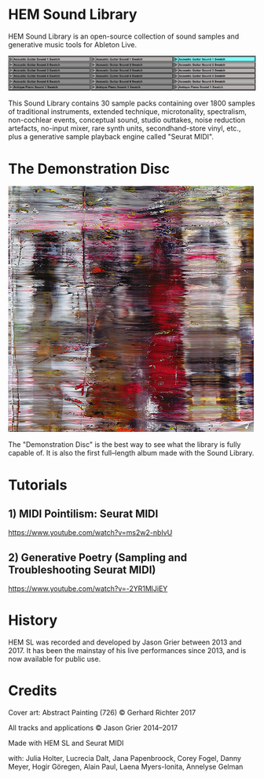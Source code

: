 # HEM Sound Library

HEM Sound Library is an open-source collection of sound samples and generative music tools for Ableton Live.

!["Picture of the wind chime."](Misc/chime-thin.gif "Picture of the wind chime.")

This Sound Library contains 30 sample packs containing over 1800 samples of traditional instruments, extended technique, microtonality, spectralism, non-cochlear events, conceptual sound, studio outtakes, noise reduction artefacts, no-input mixer, rare synth units, secondhand-store vinyl, etc., plus a generative sample playback engine called "Seurat MIDI".


# The Demonstration Disc

!["The album cover."](Misc/dd-cover-500.jpg "The album cover.")

The "Demonstration Disc" is the best way to see what the library is fully capable of. It is also the first full–length album made with the Sound Library.

# Tutorials

## 1) MIDI Pointilism: Seurat MIDI

https://www.youtube.com/watch?v=ms2w2-nbIvU

## 2) Generative Poetry (Sampling and Troubleshooting Seurat MIDI)

https://www.youtube.com/watch?v=-2YR1MlJiEY

# History

HEM SL was recorded and developed by Jason Grier between 2013 and 2017. It has been the  mainstay of his live performances since 2013, and is now available for public use.

# Credits

Cover art: Abstract Painting (726) © Gerhard Richter 2017

All tracks and applications © Jason Grier 2014–2017

Made with HEM SL and Seurat MIDI

with: Julia Holter, Lucrecia Dalt, Jana Papenbroock, Corey Fogel, Danny Meyer, Hogir Göregen, Alain Paul, Laena Myers-Ionita, Annelyse Gelman
